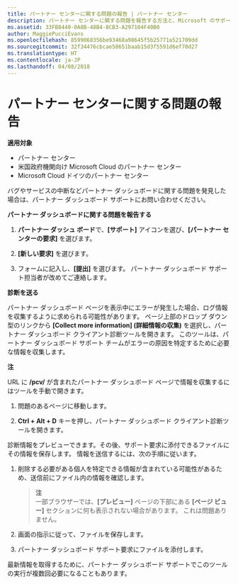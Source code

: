 ```yaml
---
title: パートナー センターに関する問題の報告 | パートナー センター
description: パートナー センターに関する問題を報告する方法と、Microsoft のサポート チーム向けの診断情報を収集する方法について説明します。
ms.assetid: 33FB8449-0A8B-48B4-8CB3-A297104F40B0
author: MaggiePucciEvans
ms.openlocfilehash: 8599068356be93468a98645f5b25771a521709dd
ms.sourcegitcommit: 32f34476cbcae58651baab15d3f5591d6ef70d27
ms.translationtype: HT
ms.contentlocale: ja-JP
ms.lasthandoff: 04/08/2018
---
```

# <a name="report-problems-with-partner-center"></a>パートナー センターに関する問題の報告

**適用対象**

-  パートナー センター
-  米国政府機関向け Microsoft Cloud のパートナー センター
-  Microsoft Cloud ドイツのパートナー センター

バグやサービスの中断などパートナー ダッシュボードに関する問題を発見した場合は、パートナー ダッシュボード サポートにお問い合わせください。

**パートナー ダッシュボードに関する問題を報告する**

1.  **パートナー ダッシュ ボード**で、**[サポート]** アイコンを選び、**[パートナー センターの要求]** を選びます。

2.  **[新しい要求]** を選びます。

3.  フォームに記入し、**[提出]** を選びます。 パートナー ダッシュボード サポート担当者が改めてご連絡します。

**診断を送る**

パートナー ダッシュボード ページを表示中にエラーが発生した場合、ログ情報を収集するように求められる可能性があります。 ページ上部のドロップ ダウン型のリンクから **[Collect more information]&nbsp;(詳細情報の収集)** を選択し、パートナー ダッシュボード クライアント診断ツールを開きます。 このツールは、パートナー ダッシュボード サポート チームがエラーの原因を特定するために必要な情報を収集します。 

**注**

URL に **/pcv/** が含まれたパートナー ダッシュボード ページで情報を収集するにはツールを手動で開きます。

1.  問題のあるページに移動します。

2.  **Ctrl + Alt + D** キーを押し、パートナー ダッシュボード クライアント診断ツールを開きます。

診断情報をプレビューできます。その後、サポート要求に添付できるファイルにその情報を保存します。 情報を送信するには、次の手順に従います。

1.  削除する必要がある個人を特定できる情報が含まれている可能性があるため、送信前にファイル内の情報を確認します。 

    >**注**<br>
    一部ブラウザーでは、**[プレビュー]** ページの下部にある **[ページ ビュー]** セクションに何も表示されない場合があります。 これは問題ありません。

2.  画面の指示に従って、ファイルを保存します。

3.  パートナー ダッシュボード サポート要求にファイルを添付します。

最新情報を取得するために、パートナー ダッシュボード サポートでこのツールの実行が複数回必要になることもあります。

